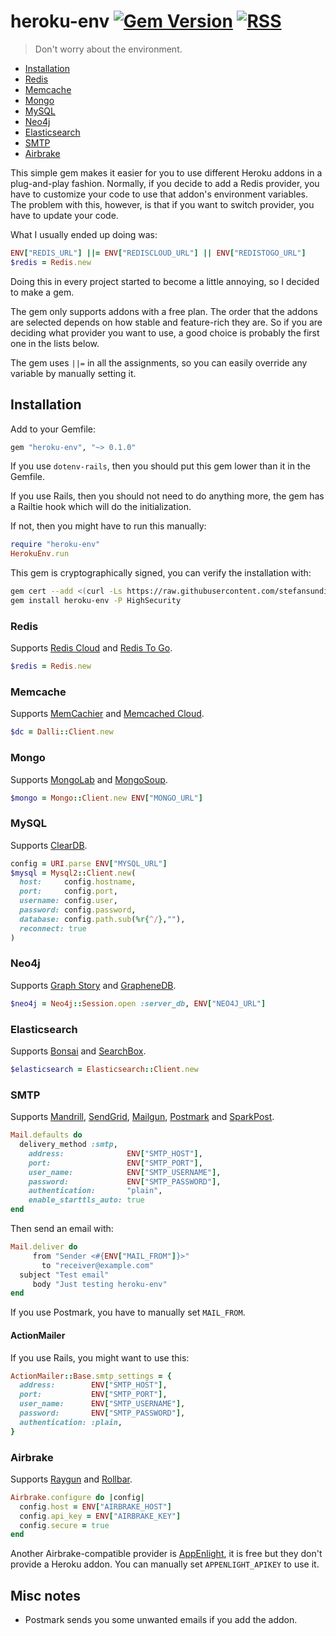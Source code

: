 # heroku-env [![Gem Version](https://badge.fury.io/rb/heroku-env.svg)](https://rubygems.org/gems/heroku-env) [![RSS](https://stefansundin.github.io/img/feed.png)](https://github.com/stefansundin/heroku-env/releases.atom)

> Don't worry about the environment.

- [Installation](#installation)
- [Redis](#redis)
- [Memcache](#memcache)
- [Mongo](#mongo)
- [MySQL](#mysql)
- [Neo4j](#neo4j)
- [Elasticsearch](#elasticsearch)
- [SMTP](#smtp)
- [Airbrake](#airbrake)

This simple gem makes it easier for you to use different Heroku addons in a plug-and-play fashion. Normally, if you decide to add a Redis provider, you have to customize your code to use that addon's environment variables. The problem with this, however, is that if you want to switch provider, you have to update your code.

What I usually ended up doing was:

```ruby
ENV["REDIS_URL"] ||= ENV["REDISCLOUD_URL"] || ENV["REDISTOGO_URL"]
$redis = Redis.new
```

Doing this in every project started to become a little annoying, so I decided to make a gem.

The gem only supports addons with a free plan. The order that the addons are selected depends on how stable and feature-rich they are. So if you are deciding what provider you want to use, a good choice is probably the first one in the lists below.

The gem uses `||=` in all the assignments, so you can easily override any variable by manually setting it.


## Installation

Add to your Gemfile:

```ruby
gem "heroku-env", "~> 0.1.0"
```

If you use `dotenv-rails`, then you should put this gem lower than it in the Gemfile.

If you use Rails, then you should not need to do anything more, the gem has a Railtie hook which will do the initialization.

If not, then you might have to run this manually:

```ruby
require "heroku-env"
HerokuEnv.run
```

This gem is cryptographically signed, you can verify the installation with:

```bash
gem cert --add <(curl -Ls https://raw.githubusercontent.com/stefansundin/heroku-env/master/certs/stefansundin.pem)
gem install heroku-env -P HighSecurity
```


### Redis

Supports [Redis Cloud](https://addons.heroku.com/rediscloud) and [Redis To Go](https://addons.heroku.com/redistogo).

```ruby
$redis = Redis.new
```

### Memcache

Supports [MemCachier](https://addons.heroku.com/memcachier) and [Memcached Cloud](https://addons.heroku.com/memcachedcloud).

```ruby
$dc = Dalli::Client.new
```

### Mongo

Supports [MongoLab](https://addons.heroku.com/mongolab) and [MongoSoup](https://addons.heroku.com/mongosoup).

```ruby
$mongo = Mongo::Client.new ENV["MONGO_URL"]
```

### MySQL

Supports [ClearDB](https://addons.heroku.com/cleardb).

```ruby
config = URI.parse ENV["MYSQL_URL"]
$mysql = Mysql2::Client.new(
  host:     config.hostname,
  port:     config.port,
  username: config.user,
  password: config.password,
  database: config.path.sub(%r{^/},""),
  reconnect: true
)
```

### Neo4j

Supports [Graph Story](https://addons.heroku.com/graphstory) and [GrapheneDB](https://addons.heroku.com/graphenedb).

```ruby
$neo4j = Neo4j::Session.open :server_db, ENV["NEO4J_URL"]
```

### Elasticsearch

Supports [Bonsai](https://addons.heroku.com/bonsai) and [SearchBox](https://addons.heroku.com/searchbox).

```ruby
$elasticsearch = Elasticsearch::Client.new
```

### SMTP

Supports [Mandrill](https://addons.heroku.com/mandrill), [SendGrid](https://addons.heroku.com/sendgrid), [Mailgun](https://addons.heroku.com/mailgun), [Postmark](https://addons.heroku.com/postmark) and [SparkPost](https://addons.heroku.com/sparkpost).

```ruby
Mail.defaults do
  delivery_method :smtp,
    address:              ENV["SMTP_HOST"],
    port:                 ENV["SMTP_PORT"],
    user_name:            ENV["SMTP_USERNAME"],
    password:             ENV["SMTP_PASSWORD"],
    authentication:       "plain",
    enable_starttls_auto: true
end
```

Then send an email with:

```ruby
Mail.deliver do
     from "Sender <#{ENV["MAIL_FROM"]}>"
       to "receiver@example.com"
  subject "Test email"
     body "Just testing heroku-env"
end
```

If you use Postmark, you have to manually set `MAIL_FROM`.

#### ActionMailer

If you use Rails, you might want to use this:

```ruby
ActionMailer::Base.smtp_settings = {
  address:        ENV["SMTP_HOST"],
  port:           ENV["SMTP_PORT"],
  user_name:      ENV["SMTP_USERNAME"],
  password:       ENV["SMTP_PASSWORD"],
  authentication: :plain,
}
```

### Airbrake

Supports [Raygun](https://addons.heroku.com/raygun) and [Rollbar](https://addons.heroku.com/rollbar).

```ruby
Airbrake.configure do |config|
  config.host = ENV["AIRBRAKE_HOST"]
  config.api_key = ENV["AIRBRAKE_KEY"]
  config.secure = true
end
```

Another Airbrake-compatible provider is [AppEnlight](https://appenlight.com/), it is free but they don't provide a Heroku addon. You can manually set `APPENLIGHT_APIKEY` to use it.


## Misc notes

- Postmark sends you some unwanted emails if you add the addon.

